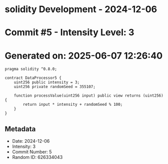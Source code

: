﻿# solidity Development - 2024-12-06
# Commit #5 - Intensity Level: 3
# Generated on: 2025-06-07 12:26:40
```solidity
pragma solidity ^0.8.0;

contract DataProcessor5 {
    uint256 public intensity = 3;
    uint256 private randomSeed = 355107;

    function processValue(uint256 input) public view returns (uint256) {
        return input * intensity + randomSeed % 100;
    }
}
```
## Metadata
- Date: 2024-12-06
- Intensity: 3
- Commit Number: 5
- Random ID: 626334043
